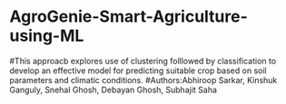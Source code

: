 # AgroGenie-Smart-Agriculture-using-ML
#This approacb explores use of clustering folllowed by classification to develop an effective model for predicting suitable crop based on soil parameters and climatic conditions.
#Authors:Abhiroop Sarkar, Kinshuk Ganguly, Snehal Ghosh, Debayan Ghosh, Subhajit Saha
